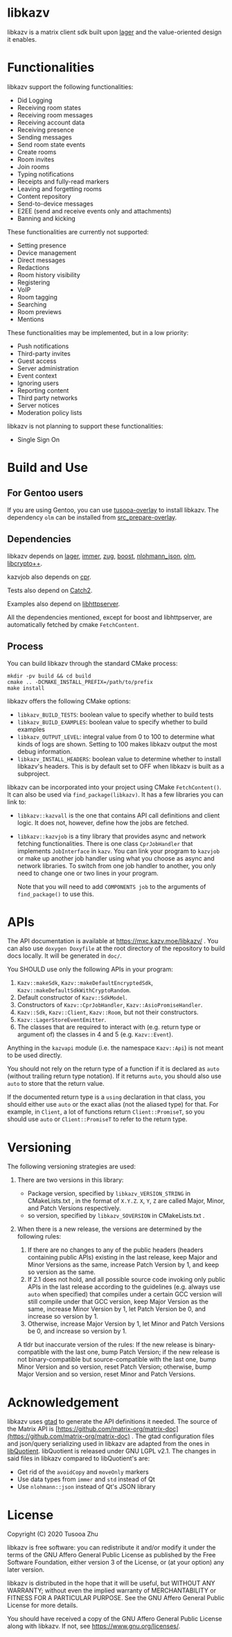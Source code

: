 # libkazv  

libkazv is a matrix client sdk built upon [lager](https://github.com/arximboldi/lager)
and the value-oriented design it enables.

# Functionalities

libkazv support the following functionalities:

- Did Logging 
- Receiving room states
- Receiving room messages
- Receiving account data
- Receiving presence
- Sending messages
- Send room state events
- Create rooms
- Room invites
- Join rooms
- Typing notifications
- Receipts and fully-read markers
- Leaving and forgetting rooms
- Content repository
- Send-to-device messages
- E2EE (send and receive events only and attachments)
- Banning and kicking

These functionalities are currently not supported:

- Setting presence
- Device management
- Direct messages
- Redactions
- Room history visibility
- Registering
- VoIP
- Room tagging
- Searching
- Room previews
- Mentions

These functionalities may be implemented, but in a low priority:

- Push notifications
- Third-party invites
- Guest access
- Server administration
- Event context
- Ignoring users
- Reporting content
- Third party networks
- Server notices
- Moderation policy lists

libkazv is not planning to support these functionalities:

- Single Sign On


# Build and Use

## For Gentoo users

If you are using Gentoo, you can use [tusooa-overlay][tusooa-overlay]
to install libkazv. The dependency `olm` can be installed from
[src_prepare-overlay][src-prep].

[tusooa-overlay]: https://gitlab.com/tusooa/tusooa-overlay
[src-prep]: https://gitlab.com/src_prepare/src_prepare-overlay

## Dependencies

libkazv depends on [lager](https://github.com/arximboldi/lager),
[immer](https://github.com/arximboldi/immer),
[zug](https://github.com/arximboldi/zug),
[boost](https://boost.org),
[nlohmann_json](https://github.com/nlohmann/json),
[olm](https://gitlab.matrix.org/matrix-org/olm),
[libcrypto++](https://cryptopp.com/).

kazvjob also depends on [cpr](https://github.com/whoshuu/cpr).

Tests also depend on [Catch2](https://github.com/catchorg/Catch2).

Examples also depend on [libhttpserver](https://github.com/etr/libhttpserver).

All the dependencies mentioned, except for boost and libhttpserver,
are automatically fetched by cmake `FetchContent`.

## Process

You can build libkazv through the standard CMake process:

```
mkdir -pv build && cd build
cmake .. -DCMAKE_INSTALL_PREFIX=/path/to/prefix
make install
```

libkazv offers the following CMake options:

- `libkazv_BUILD_TESTS`: boolean value to specify whether to build tests
- `libkazv_BUILD_EXAMPLES`: boolean value to specify whether to build examples
- `libkazv_OUTPUT_LEVEL`: integral value from 0 to 100 to determine what kinds
  of logs are shown. Setting to 100 makes libkazv output the most debug
  information.
- `libkazv_INSTALL_HEADERS`: boolean value to determine whether to install
  libkazv's headers. This is by default set to OFF when libkazv is built
  as a subproject.

libkazv can be incorporated into your project using CMake `FetchContent()`.
It can also be used via `find_package(libkazv)`.
It has a few libraries you can link to:

- `libkazv::kazvall` is the one that contains API call definitions
  and client logic. It does not, however, define how the jobs are
  fetched.
- `libkazv::kazvjob` is a tiny library that provides async
  and network fetching functionalities. There is one class
  `CprJobHandler` that implements `JobInterface` in `kazv`.
  You can link your program to `kazvjob` or make up another
  job handler using what you choose as async and network
  libraries. To switch from one job handler to another,
  you only need to change one or two lines in your program.

  Note that you will need to add `COMPONENTS job` to the arguments
  of `find_package()` to use this.

# APIs

The API documentation is available at https://mxc.kazv.moe/libkazv/ .
You can also use `doxygen Doxyfile` at the root directory of the repository
to build docs locally. It will be generated in `doc/`.

You SHOULD use only the following APIs in your program:

1. `Kazv::makeSdk`, `Kazv::makeDefaultEncryptedSdk`, `Kazv::makeDefaultSdkWithCryptoRandom`.
2. Default constructor of `Kazv::SdkModel`.
3. Constructors of `Kazv::CprJobHandler`,
   `Kazv::AsioPromiseHandler`.
4. `Kazv::Sdk`, `Kazv::Client`, `Kazv::Room`, but not their constructors.
5. `Kazv::LagerStoreEventEmitter`.
6. The classes that are required to interact with (e.g. return type or argument of)
   the classes in 4 and 5 (e.g. `Kazv::Event`).

Anything in the `kazvapi` module (i.e. the namespace `Kazv::Api`) is not meant
to be used directly.

You should not rely on the return type of a function if it is declared as
`auto` (without trailing return type notation). If it returns `auto`, you
should also use `auto` to store that the return value.

If the documented return type is a `using` declaration in that class, you
should either use `auto` or the exact alias (not the aliased type) for that.
For example, in `Client`, a lot of functions return `Client::PromiseT`, so
you should use `auto` or `Client::PromiseT` to refer to the return type.

# Versioning

The following versioning strategies are used:

1. There are two versions in this library:
   - Package version, specified by `libkazv_VERSION_STRING` in CMakeLists.txt ,
     in the format of `X.Y.Z`. `X`, `Y`, `Z` are called Major, Minor, and Patch
     Versions respectively.
   - so version, specified by `libkazv_SOVERSION` in CMakeLists.txt .

2. When there is a new release, the versions are determined by the following rules:
   1. If there are no changes to any of the public headers (headers containing public
      APIs) existing in the last release,
      keep Major and Minor Versions as the same, increase Patch Version by 1,
      and keep so version as the same.
   2. If 2.1 does not hold, and all possible source code invoking only public APIs in
      the last release according to the guidelines (e.g. always use `auto` when specified)
      that compiles under a certain GCC version will still compile under that GCC version,
      keep Major Version
      as the same, increase Minor Version by 1, let Patch Version be 0, and increase
      so version by 1.
   3. Otherwise, increase Major Version by 1, let Minor and Patch Versions be 0, and
      increase so version by 1.

   A tldr but inaccurate version of the rules: If the new release is binary-compatible
   with the last one, bump Patch Version; if the new release is not binary-compatible but
   source-compatible with the last one, bump Minor Version and so version,
   reset Patch Version; otherwise, bump Major Version and so version, reset Minor and Patch
   Versions.

# Acknowledgement

libkazv uses [gtad](https://github.com/KitsuneRal/gtad) to generate the API
definitions it needed. The source of the Matrix API is
[https://github.com/matrix-org/matrix-doc](https://github.com/matrix-org/matrix-doc)
. The gtad configuration files and json/query serializing used in libkazv are
adapted from the ones in [libQuotient](https://github.com/quotient-im/libQuotient).
libQuotient is released under GNU LGPL v2.1. The changes in said files
in libkazv compared to libQuotient's are:

- Get rid of the `avoidCopy` and `moveOnly` markers
- Use data types from `immer` and `std` instead of Qt
- Use `nlohmann::json` instead of Qt's JSON library

# License

Copyright (C) 2020 Tusooa Zhu

libkazv is free software: you can redistribute it and/or modify
it under the terms of the GNU Affero General Public License as
published by the Free Software Foundation, either version 3 of the
License, or (at your option) any later version.

libkazv is distributed in the hope that it will be useful,
but WITHOUT ANY WARRANTY; without even the implied warranty of
MERCHANTABILITY or FITNESS FOR A PARTICULAR PURPOSE.  See the
GNU Affero General Public License for more details.

You should have received a copy of the GNU Affero General Public License
along with libkazv.  If not, see <https://www.gnu.org/licenses/>.
